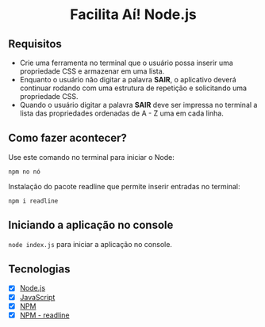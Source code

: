 <div align='center'>

  <h1>Facilita Aí! Node.js</h1>


  

  

</div>

## Requisitos



* Crie uma ferramenta no terminal que o usuário possa inserir uma propriedade CSS e armazenar em uma lista.
* Enquanto o usuário não digitar a palavra **SAIR**, o aplicativo deverá continuar rodando com uma estrutura de repetição e solicitando uma propriedade CSS.
* Quando o usuário digitar a palavra **SAIR** deve ser impressa no terminal a lista das propriedades ordenadas de A - Z uma em cada linha.

## Como fazer acontecer?

Use este comando no terminal para iniciar o Node:

``` npm no nó ```

Instalação do pacote readline que permite inserir entradas no terminal:

``` npm i readline ```

## Iniciando a aplicação no console
``` node index.js ``` para iniciar a aplicação no console.
  
## Tecnologias
  
  - [x] [Node.js](https://nodejs.org/en/)
  - [x] [JavaScript](https://developer.mozilla.org/pt-BR/docs/Web/JavaScript/Reference/Global_Objects/Array)
  - [x] [NPM](https://www.npmjs.com/)
  - [x] [NPM - readline](https://nodejs.reativa.dev/0014-node-input-from-cli/index)

  <div id="autor" align="center">
